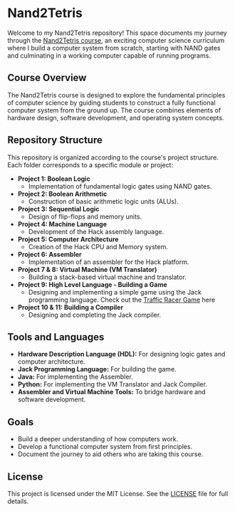 ﻿# Nand2Tetris
Welcome to my Nand2Tetris repository! This space documents my journey through the [Nand2Tetris course](https://www.nand2tetris.org/), an exciting computer science curriculum where I build a computer system from scratch, starting with NAND gates and culminating in a working computer capable of running programs.

## Course Overview
The Nand2Tetris course is designed to explore the fundamental principles of computer science by guiding students to construct a fully functional computer system from the ground up. The course combines elements of hardware design, software development, and operating system concepts.

## Repository Structure
This repository is organized according to the course's project structure. Each folder corresponds to a specific module or project:
- **Project 1: Boolean Logic**
  - Implementation of fundamental logic gates using NAND gates.
- **Project 2: Boolean Arithmetic**
  - Construction of basic arithmetic logic units (ALUs).
- **Project 3: Sequential Logic**
  - Design of flip-flops and memory units.
- **Project 4: Machine Language**
  - Development of the Hack assembly language.
- **Project 5: Computer Architecture**
  - Creation of the Hack CPU and Memory system.
- **Project 6: Assembler**
  - Implementation of an assembler for the Hack platform.
- **Project 7 & 8: Virtual Machine (VM Translator)**
  - Building a stack-based virtual machine and translator.
- **Project 9: High Level Language - Building a Game**
  - Designing and implementing a simple game using the Jack programming language. Check out the [Traffic Racer Game](google.com) here
- **Project 10 & 11: Building a Compiler**
  - Designing and completing the Jack compiler.

## Tools and Languages
- **Hardware Description Language (HDL):** For designing logic gates and computer architecture.
- **Jack Programming Language:** For building the game.
- **Java:** For implementing the Assembler.
- **Python:** For implementing the VM Translator and Jack Compiler.
- **Assembler and Virtual Machine Tools:** To bridge hardware and software development.

## Goals
- Build a deeper understanding of how computers work.
- Develop a functional computer system from first principles.
- Document the journey to aid others who are taking this course.

## License
This project is licensed under the MIT License. See the [LICENSE](https://github.com/amitfld/Nand2Tetris?tab=MIT-1-ov-file) file for full details.

